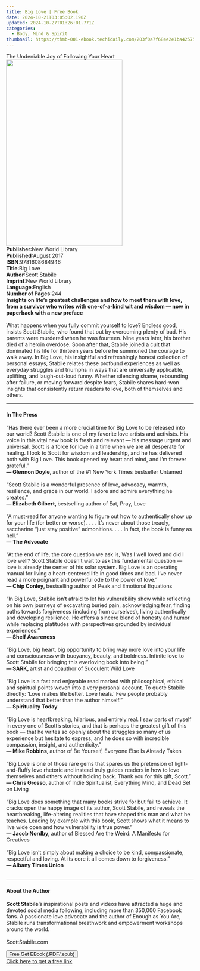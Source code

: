 ```yaml
---
title: Big Love | Free Book
date: 2024-10-21T03:05:02.190Z
updated: 2024-10-27T01:26:01.771Z
categories:
  - Body, Mind & Spirit
thumbnail: https://thmb-001-ebook.techidaily.com/203f0a7f684e2e1ba42575fba35b043c0ddfce900bbafa9469df9b586d4d04a4.jpg
---
```

<main id="book-container">
  <div class="flex flex-col">
    <div class="book-brief flex-1 py-6 px-4 sm:p-6 md:py-10 md:px-8">
      <!-- brief-->
      <div class="book-brief-main">
        The Undeniable Joy of Following Your Heart
      </div>
    </div>
    <div
      class="book-meta-info flex-1 grid gap-4 col-start-1 col-end-3 row-start-1 sm:mb-6 sm:grid-cols-4 lg:gap-6 lg:col-start-2 lg:row-end-6 lg:row-span-6 lg:mb-0"
    >
      <div
        class="book-meta-info-left place-content-center mt-4 p-4 text-sm leading-6 col-start-2 col-span-2 dark:text-slate-400"
      >
        <img
          class="w-full h-500 object-cover rounded-lg sm:h-255 sm:col-span-2 lg:col-span-full"
          src="https://img-001-ebook.techidaily.com/38d1e0e780de6e9482c731961496f65365c85dda2dc30afe9acf059f7304aaa0.jpg"
          alt=""
          width="312"
          height="500"
        />
      </div>
      <div
        class="book-meta-info-right mt-2 col-start-1 row-start-2 col-span-3 self-center"
      >
        <!-- meta data  -->
        <div class="flex flex-col px-4 md:px-8">
          <div class="flex-1">
            <strong>Publisher</strong>:<span class="px-2"
              >New World Library</span
            >
          </div>
          <div class="flex-1">
            <strong>Published</strong>:<span class="px-2">August 2017</span>
          </div>
          <div class="flex-1">
            <strong>ISBN</strong>:<span class="px-2">9781608684946</span>
          </div>
          <div class="flex-1">
            <strong>Title</strong>:<span class="px-2">Big Love</span>
          </div>
          <div class="flex-1">
            <strong>Author</strong>:<span class="px-2">Scott Stabile</span>
          </div>
          <div class="flex-1">
            <strong>Imprint</strong>:<span class="px-2">New World Library</span>
          </div>
          <div class="flex-1">
            <strong>Language</strong>:<span class="px-2">English</span>
          </div>
          <div class="flex-1">
            <strong>Number of Pages</strong>:<span class="px-2">244</span>
          </div>
        </div>
      </div>
    </div>
    <div class="book-description flex-1 py-6 px-4 sm:p-6 md:py-10 md:px-8">
      <div class="book-description-main">
        <div accordion-content="" id="description">
          <strong
            >Insights on life’s greatest challenges and how to meet them with
            love, from a survivor who writes with one-of-a-kind wit and wisdom —
            now in paperback with a new preface<br /></strong
          ><br />
          What happens when you fully commit yourself to love? Endless good,
          insists Scott Stabile, who found that out by overcoming plenty of bad.
          His parents were murdered when he was fourteen. Nine years later, his
          brother died of a heroin overdose. Soon after that, Stabile joined a
          cult that dominated his life for thirteen years before he summoned the
          courage to walk away. In Big Love, his insightful and refreshingly
          honest collection of personal essays, Stabile relates these profound
          experiences as well as everyday struggles and triumphs in ways that
          are universally applicable, uplifting, and laugh-out-loud funny.
          Whether silencing shame, rebounding after failure, or moving forward
          despite fears, Stabile shares hard-won insights that consistently
          return readers to love, both of themselves and others.<br />
        </div>
      </div>
    </div>
    <div class="book-excerpts flex-1 py-6 px-4 sm:p-6 md:py-10 md:px-8">
      <!-- excerpts-->
      <div class="book-excerpts-main">
        <hr />
        <h4 class="placeholder placeholder-heading">
          <span>In The Press</span>
        </h4>
        <p>
          “Has there ever been a more crucial time for Big Love to be released
          into our world? Scott Stabile is one of my favorite love artists and
          activists. His voice in this vital new book is fresh and relevant —
          his message urgent and universal. Scott is a force for love in a time
          when we are all desperate for healing. I look to Scott for wisdom and
          leadership, and he has delivered both with Big Love. This book opened
          my heart and mind, and I’m forever grateful.”<br />
          <strong>— Glennon Doyle, </strong>author of the #1 New York Times
          bestseller Untamed<br />
          <br />
          “Scott Stabile is a wonderful presence of love, advocacy, warmth,
          resilience, and grace in our world. I adore and admire everything he
          creates.”<br />
          <strong>— Elizabeth Gilbert, </strong>bestselling author of Eat, Pray,
          Love<br />
          <br />
          “A must-read for anyone wanting to figure out how to authentically
          show up for your life (for better or worse). . . . It’s never about
          those treacly, saccharine “just stay positive” admonitions. . . . In
          fact, the book is funny as hell.”<br />
          <strong>—</strong><strong> The Advocate</strong><br />
          <br />
          “At the end of life, the core question we ask is, Was I well loved and
          did I love well? Scott Stabile doesn’t wait to ask this fundamental
          question — love is already the center of his solar system. Big Love is
          an operating manual for living a heart-centered life in good times and
          bad. I’ve never read a more poignant and powerful ode to the power of
          love.”<br />
          <strong>— Chip Conley, </strong>bestselling author of Peak and
          Emotional Equations<br />
          <br />
          “In Big Love, Stabile isn’t afraid to let his vulnerability show while
          reflecting on his own journeys of excavating buried pain,
          acknowledging fear, finding paths towards forgiveness (including from
          ourselves), living authentically and developing resilience. He offers
          a sincere blend of honesty and humor while replacing platitudes with
          perspectives grounded by individual experiences.”<br />
          <strong>— Shelf Awareness</strong><br />
          <br />
          “Big Love, big heart, big opportunity to bring way more love into your
          life and consciousness with buoyancy, beauty, and boldness. Infinite
          love to Scott Stabile for bringing this everloving book into
          being.”<br />
          <strong>— SARK, </strong>artist and coauthor of Succulent Wild Love<br />
          <br />
          “Big Love is a fast and enjoyable read marked with philosophical,
          ethical and spiritual points woven into a very personal account. To
          quote Stabile directly: ‘Love makes life better. Love heals.’ Few
          people probably understand that better&nbsp;than the author
          himself.”<br />
          <strong>— Spirituality Today</strong><br />
          <br />
          “Big Love is heartbreaking, hilarious, and entirely real. I saw parts
          of myself in every one of Scott’s stories, and that is perhaps the
          greatest gift of this book — that he writes so openly about the
          struggles so many of us experience but hesitate to express, and he
          does so with incredible compassion, insight, and authenticity.”<br />
          <strong>— Mike Robbins, </strong>author of Be Yourself, Everyone Else
          Is Already Taken<br />
          <br />
          “Big Love is one of those rare gems that spares us the pretension of
          light-and-fluffy love rhetoric and instead truly guides readers in how
          to love themselves and others without holding back. Thank you for this
          gift, Scott.”<br />
          <strong>— Chris Grosso, </strong>author of Indie Spiritualist,
          Everything Mind, and Dead Set on Living<br />
          <br />
          “Big Love does something that many books strive for but fail to
          achieve. It cracks open the happy image of its author, Scott Stabile,
          and reveals the heartbreaking, life-altering realities that have
          shaped this man and what he teaches. Leading by example with this
          book, Scott shows what it means to live wide open and how
          vulnerability is true power.”<br />
          <strong>— Jacob Nordby, </strong>author of Blessed Are the Weird: A
          Manifesto for Creatives<br />
          <br />
          “Big Love isn’t simply about making a choice to be kind,
          compassionate, respectful and loving. At its core it all comes down to
          forgiveness.”<br />
          <strong>— Albany Times Union</strong><br />
          <br />
        </p>
      </div>
    </div>
    <div class="book-about-author flex-1 py-6 px-4 sm:p-6 md:py-10 md:px-8">
      <!-- about author-->
      <div class="book-main-author-main">
        <hr />
        <h4 class="placeholder placeholder-heading">
          <span>About the Author</span>
        </h4>
        <p>
          <strong>Scott Stabile</strong>’s inspirational posts and videos have
          attracted a huge and devoted social media following, including more
          than 350,000 Facebook fans. A passionate love advocate and the author
          of Enough as You Are, Stabile runs transformational breathwork and
          empowerment workshops around the world. <br />
          <br />
          ScottStabile.com<br />
        </p>
      </div>
    </div>
    <div class="book-free-get flex-1 py-6 px-4 sm:p-6 md:py-10 md:px-8">
      <button
        id="btn-free-get"
        class="bg-blue-500 hover:bg-blue-700 text-white font-bold py-2 px-4 rounded"
      >
        Free Get EBook (.PDF/.epub)
      </button>
      <div id="countdown-display" class="px-2 text-lg mt-2"></div>
      <a
        id="free-link"
        class="hidden bg-blue-500 hover:bg-blue-700 text-white font-bold py-2 px-4 rounded"
        href="https://www.ebooks.com/en-us/book/95828505/big-love/scott-stabile/"
        target="_blank"
        >Click here to get a free link</a
      >
    </div>
    <script>
      let countdownTime = 0;
      let countdownInterval = null;
      document
        .getElementById('btn-free-get')
        .addEventListener('click', startCountdown);
      function startCountdown() {
        countdownTime = new Date().getTime() + 60000 * 3;
        countdownInterval = setInterval(updateCountdown, 1000);
        document.getElementById('btn-free-get').disabled = true;
        document
          .getElementById('btn-free-get')
          .classList.add('bg-gray-500', 'cursor-not-allowed');
      }
      function updateCountdown() {
        let currentTime = new Date().getTime();
        let timeLeft = countdownTime - currentTime;
        let secondsLeft = Math.floor(timeLeft / 1000);
        document.getElementById('countdown-display').innerHTML =
          `Remaining time: ${secondsLeft} seconds.`;
        if (secondsLeft <= 0) {
          clearInterval(countdownInterval);
          document.getElementById('btn-free-get').classList.add('hidden');
          document.getElementById('free-link').classList.remove('hidden');
          document.getElementById('countdown-display').innerHTML = '';
        }
      }
    </script>
  </div>
</main>

<ins class="adsbygoogle"
      style="display:block"
      data-ad-client="ca-pub-7571918770474297"
      data-ad-slot="8358498916"
      data-ad-format="auto"
      data-full-width-responsive="true"></ins>
    